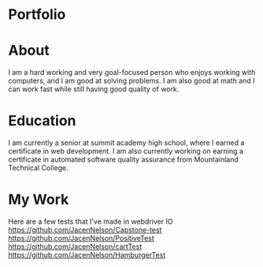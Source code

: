 # Portfolio
# About
I am a hard working and very goal-focused person who enjoys working with computers, and I am good at solving problems. I am also good at math and I can work fast while still having good quality of work.
# Education 
I am currently a senior at summit academy high school, where I earned a certificate in web development. I am also currently working on earning a certificate in automated software quality assurance from Mountainland Technical College.
# My Work
Here are a few tests that I've made in webdriver IO <br>
https://github.com/JacenNelson/Capstone-test<br>
https://github.com/JacenNelson/PositiveTest<br>
https://github.com/JacenNelson/cartTest<br>
https://github.com/JacenNelson/HamburgerTest<br>
